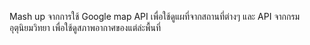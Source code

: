 Mash up จากการใช้ Google map API เพื่อใช้ดูแผที่จากสถานที่ต่างๆ และ API จากกรมอุตุนิยมวิทยา เพื่อใช้ดูสภาพอากาศของแต่ล่ะพื้นที่

